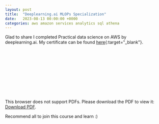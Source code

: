 ```yaml
---
layout: post
title:  "Deeplearning.ai MLOPs Specialization"
date:   2023-08-13 00:00:00 +0000
categories: aws amazon services analytics sql athena
---
```

Glad to share I completed Practical data science on AWS by deeplearning.ai. My certificate can be found [here](https://coursera.org/share/66e1ebd0d778bf7365fba1492a182abd){:target="_blank"}.

<object data="assets/post_images/2023-08-13/mlops_specialization.pdf" type="application/pdf" width="700px" height="700px">
    <embed src="assets/post_images/2023-08-13/mlops_specialization.pdf">
        <p>This browser does not support PDFs. Please download the PDF to view it: <a href="assets/post_images/2023-08-13/mlops_specialization.pdf">Download PDF</a>.</p>
    </embed>
</object>

Recommend all to join this course and learn :)